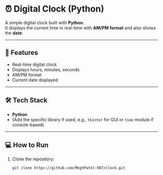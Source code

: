 # ⏰ Digital Clock (Python)

A simple digital clock built with **Python**.  
It displays the current time in real-time with **AM/PM format** and also shows the **date**.

---

## 🚀 Features
- Real-time digital clock  
- Displays hours, minutes, seconds  
- AM/PM format  
- Current date displayed  

---

## 🛠️ Tech Stack
- **Python**  
- (Add the specific library if used, e.g., `tkinter` for GUI or `time` module if console-based)

---

## 💻 How to Run
1. Clone the repository:
   ```bash
   git clone https://github.com/MeghPatel-007/clock.git
